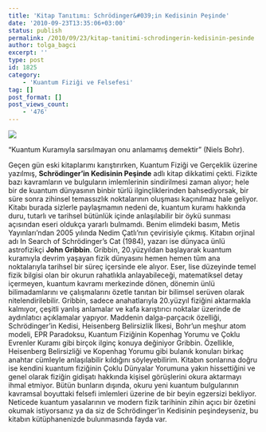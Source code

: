 ```yaml
---
title: 'Kitap Tanıtımı: Schrödinger&#039;in Kedisinin Peşinde'
date: '2010-09-23T13:35:06+03:00'
status: publish
permalink: /2010/09/23/kitap-tanitimi-schrodingerin-kedisinin-pesinde
author: tolga_bagci
excerpt: ''
type: post
id: 1825
category:
    - 'Kuantum Fiziği ve Felsefesi'
tag: []
post_format: []
post_views_count:
    - '476'
---
```

![](http://static.ideefixe.com/images/188/188435_2.jpg)

“Kuantum Kuramıyla sarsılmayan onu anlamamış demektir” (Niels Bohr).

Geçen gün eski kitaplarımı karıştırırken, Kuantum Fiziği ve Gerçeklik üzerine yazılmış, **Schrödinger’in Kedisinin Peşinde** adlı kitap dikkatimi çekti. Fizikte bazı kavramların ve bulguların imlemlerinin sindirilmesi zaman alıyor; hele bir de kuantum dünyasının binbir türlü ilginçliklerinden bahsediyorsak, bir süre sonra zihinsel temassızlık noktalarının oluşması kaçınılmaz hale geliyor. Kitabı burada sizlerle paylaşmamın nedeni de, kuantum kuramı hakkında duru, tutarlı ve tarihsel bütünlük içinde anlaşılabilir bir öykü sunması açısından eseri oldukça yararlı bulmamdı. Benim elimdeki basım, Metis Yayınları’ndan 2005 yılında Nedim Çatlı’nın çevirisiyle çıkmış. Kitabın orjinal adı In Search of Schrödinger’s Cat (1984), yazarı ise dünyaca ünlü astrofizikçi **John Gribbin**. Gribbin, 20.yüzyıldan başlayarak kuantum kuramıyla devrim yaşayan fizik dünyasını hemen hemen tüm ana noktalarıyla tarihsel bir süreç içersinde ele alıyor. Eser, lise düzeyinde temel fizik bilgisi olan bir okurun rahatlıkla anlayabileceği, matematiksel detay içermeyen, kuantum kavramı merkezinde dönen, dönemin ünlü bilimadamlarını ve çalışmalarını özetle tanıtan bir bilimsel serüven olarak nitelendirilebilir. Gribbin, sadece anahatlarıyla 20.yüzyıl fiziğini aktarmakla kalmıyor, çeşitli yanlış anlamalar ve kafa karıştırıcı noktalar üzerinde de aydınlatıcı açıklamalar yapıyor. Maddenin dalga-parçacık özelliği, Schrödinger’in Kedisi, Heisenberg Belirsizlik İlkesi, Bohr’un meşhur atom modeli, EPR Paradoksu, Kuantum Fiziğinin Kopenhag Yorumu ve Çoklu Evrenler Kuramı gibi birçok ilginç konuya değiniyor Gribbin. Özellikle, Heisenberg Belirsizliği ve Kopenhag Yorumu gibi bulanık konuları birkaç anahtar cümleyle anlaşılabilir kıldığını söyleyebilirim. Kitabın sonlarına doğru ise kendini kuantum fiziğinin Çoklu Dünyalar Yorumuna yakın hissettiğini ve genel olarak fiziğin gidişatı hakkında kişisel görüşlerini okura aktarmayı ihmal etmiyor. Bütün bunların dışında, okuru yeni kuantum bulgularının kavramsal boyuttaki felsefi imlemleri üzerine de bir beyin egzersizi bekliyor. Neticede kuantum yasalarının ve modern fizik tarihinin zihin açıcı bir özetini okumak istiyorsanız ya da siz de Schrödinger’in Kedisinin peşindeyseniz, bu kitabın kütüphanenizde bulunmasında fayda var.